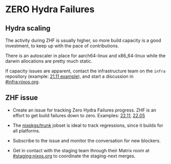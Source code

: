 # ZERO Hydra Failures

## Hydra scaling

The activity during ZHF is usually higher, so more build capacity is a good
investment, to keep up with the pace of contributions.

There is an autoscaler in place for aarch64-linux and x86_64-linux while the
darwin allocations are pretty much static.

If capacity issues are apparent, contact the infrastructure team on the
`infra` repository (example: [21.11 example](https://github.com/NixOS/infra/issues/186)),
and start a discussion in [#infra:nixos.org](https://matrix.to/#/#infra:nixos.org).

## ZHF issue

- Create an issue for tracking Zero Hydra Failures progress. ZHF is an effort
  to get build failures down to zero. Examples:
  [22.11](https://github.com/NixOS/nixpkgs/issues/199919), [22.05](https://github.com/NixOS/nixpkgs/issues/172160)

- The [nixpkgs/trunk](https://hydra.nixos.org/jobset/nixpkgs/trunk) jobset is ideal
  to track regressions, since it builds for all platforms.

- Subscribe to the issue and monitor the conversation for new blockers.

- Get in contact with the staging team through their Matrix room at [#staging:nixos.org](https://matrix.to/#/#staging:nixos.org)
  to coordinate the staging-next merges.
